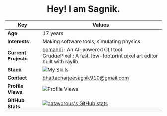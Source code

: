 <div align="center">
  
# Hey! I am Sagnik.

| **Key**           | **Values**                                                                                      |
|-------------------------|--------------------------------------------------------------------------------------------------|
| **Age**                 | 17 years                                                                                                |
| **Interests**           | Making software tools, simulating physics                                            |
| **Current Projects**    | [comandi](https://github.com/datavorous/comandi) : An AI-powered CLI tool. <br> [GrudgePixel](https://github.com/datavorous/GrudgePixel) : A fast, low-footprint pixel art editor built with raylib. |
| **Stack**            | ![My Skills](https://skillicons.dev/icons?i=arduino,c,python,flask) |
| **Contact**             | [bhattacharjeesagnik910@gmail.com](mailto:bhattacharjeesagnik910@gmail.com)                                                  |
| **Profile Views**       | ![Profile Views](https://visitcount.itsvg.in/api?id=datavorous&icon=0&color=0)                    |
| **GitHub Stats**        | [![datavorous's GitHub stats](https://github-readme-stats.vercel.app/api?username=datavorous&show_icons=true&theme=transparent&rank_icon=percentile)](https://github.com/datavorous) |
